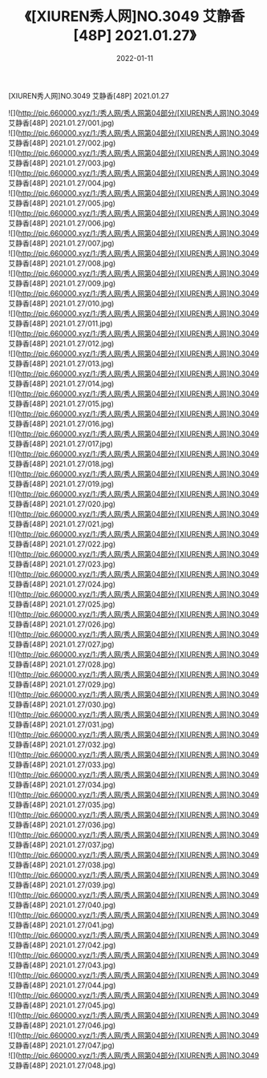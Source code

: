 ﻿---
layout: post
title:  《[XIUREN秀人网]NO.3049 艾静香[48P] 2021.01.27》
date:   2022-01-11
img: http://pic.660000.xyz/1:/秀人网/秀人网第04部分/[XIUREN秀人网]NO.3049 艾静香[48P] 2021.01.27/000.jpg
categories: [美女, 清纯, 唯美]
---

[XIUREN秀人网]NO.3049 艾静香[48P] 2021.01.27

 ![](http://pic.660000.xyz/1:/秀人网/秀人网第04部分/[XIUREN秀人网]NO.3049 艾静香[48P] 2021.01.27/001.jpg) <br>![](http://pic.660000.xyz/1:/秀人网/秀人网第04部分/[XIUREN秀人网]NO.3049 艾静香[48P] 2021.01.27/002.jpg) <br>![](http://pic.660000.xyz/1:/秀人网/秀人网第04部分/[XIUREN秀人网]NO.3049 艾静香[48P] 2021.01.27/003.jpg) <br>![](http://pic.660000.xyz/1:/秀人网/秀人网第04部分/[XIUREN秀人网]NO.3049 艾静香[48P] 2021.01.27/004.jpg) <br>![](http://pic.660000.xyz/1:/秀人网/秀人网第04部分/[XIUREN秀人网]NO.3049 艾静香[48P] 2021.01.27/005.jpg) <br>![](http://pic.660000.xyz/1:/秀人网/秀人网第04部分/[XIUREN秀人网]NO.3049 艾静香[48P] 2021.01.27/006.jpg) <br>![](http://pic.660000.xyz/1:/秀人网/秀人网第04部分/[XIUREN秀人网]NO.3049 艾静香[48P] 2021.01.27/007.jpg) <br>![](http://pic.660000.xyz/1:/秀人网/秀人网第04部分/[XIUREN秀人网]NO.3049 艾静香[48P] 2021.01.27/008.jpg) <br>![](http://pic.660000.xyz/1:/秀人网/秀人网第04部分/[XIUREN秀人网]NO.3049 艾静香[48P] 2021.01.27/009.jpg) <br>![](http://pic.660000.xyz/1:/秀人网/秀人网第04部分/[XIUREN秀人网]NO.3049 艾静香[48P] 2021.01.27/010.jpg) <br>![](http://pic.660000.xyz/1:/秀人网/秀人网第04部分/[XIUREN秀人网]NO.3049 艾静香[48P] 2021.01.27/011.jpg) <br>![](http://pic.660000.xyz/1:/秀人网/秀人网第04部分/[XIUREN秀人网]NO.3049 艾静香[48P] 2021.01.27/012.jpg) <br>![](http://pic.660000.xyz/1:/秀人网/秀人网第04部分/[XIUREN秀人网]NO.3049 艾静香[48P] 2021.01.27/013.jpg) <br>![](http://pic.660000.xyz/1:/秀人网/秀人网第04部分/[XIUREN秀人网]NO.3049 艾静香[48P] 2021.01.27/014.jpg) <br>![](http://pic.660000.xyz/1:/秀人网/秀人网第04部分/[XIUREN秀人网]NO.3049 艾静香[48P] 2021.01.27/015.jpg) <br>![](http://pic.660000.xyz/1:/秀人网/秀人网第04部分/[XIUREN秀人网]NO.3049 艾静香[48P] 2021.01.27/016.jpg) <br>![](http://pic.660000.xyz/1:/秀人网/秀人网第04部分/[XIUREN秀人网]NO.3049 艾静香[48P] 2021.01.27/017.jpg) <br>![](http://pic.660000.xyz/1:/秀人网/秀人网第04部分/[XIUREN秀人网]NO.3049 艾静香[48P] 2021.01.27/018.jpg) <br>![](http://pic.660000.xyz/1:/秀人网/秀人网第04部分/[XIUREN秀人网]NO.3049 艾静香[48P] 2021.01.27/019.jpg) <br>![](http://pic.660000.xyz/1:/秀人网/秀人网第04部分/[XIUREN秀人网]NO.3049 艾静香[48P] 2021.01.27/020.jpg) <br>![](http://pic.660000.xyz/1:/秀人网/秀人网第04部分/[XIUREN秀人网]NO.3049 艾静香[48P] 2021.01.27/021.jpg) <br>![](http://pic.660000.xyz/1:/秀人网/秀人网第04部分/[XIUREN秀人网]NO.3049 艾静香[48P] 2021.01.27/022.jpg) <br>![](http://pic.660000.xyz/1:/秀人网/秀人网第04部分/[XIUREN秀人网]NO.3049 艾静香[48P] 2021.01.27/023.jpg) <br>![](http://pic.660000.xyz/1:/秀人网/秀人网第04部分/[XIUREN秀人网]NO.3049 艾静香[48P] 2021.01.27/024.jpg) <br>![](http://pic.660000.xyz/1:/秀人网/秀人网第04部分/[XIUREN秀人网]NO.3049 艾静香[48P] 2021.01.27/025.jpg) <br>![](http://pic.660000.xyz/1:/秀人网/秀人网第04部分/[XIUREN秀人网]NO.3049 艾静香[48P] 2021.01.27/026.jpg) <br>![](http://pic.660000.xyz/1:/秀人网/秀人网第04部分/[XIUREN秀人网]NO.3049 艾静香[48P] 2021.01.27/027.jpg) <br>![](http://pic.660000.xyz/1:/秀人网/秀人网第04部分/[XIUREN秀人网]NO.3049 艾静香[48P] 2021.01.27/028.jpg) <br>![](http://pic.660000.xyz/1:/秀人网/秀人网第04部分/[XIUREN秀人网]NO.3049 艾静香[48P] 2021.01.27/029.jpg) <br>![](http://pic.660000.xyz/1:/秀人网/秀人网第04部分/[XIUREN秀人网]NO.3049 艾静香[48P] 2021.01.27/030.jpg) <br>![](http://pic.660000.xyz/1:/秀人网/秀人网第04部分/[XIUREN秀人网]NO.3049 艾静香[48P] 2021.01.27/031.jpg) <br>![](http://pic.660000.xyz/1:/秀人网/秀人网第04部分/[XIUREN秀人网]NO.3049 艾静香[48P] 2021.01.27/032.jpg) <br>![](http://pic.660000.xyz/1:/秀人网/秀人网第04部分/[XIUREN秀人网]NO.3049 艾静香[48P] 2021.01.27/033.jpg) <br>![](http://pic.660000.xyz/1:/秀人网/秀人网第04部分/[XIUREN秀人网]NO.3049 艾静香[48P] 2021.01.27/034.jpg) <br>![](http://pic.660000.xyz/1:/秀人网/秀人网第04部分/[XIUREN秀人网]NO.3049 艾静香[48P] 2021.01.27/035.jpg) <br>![](http://pic.660000.xyz/1:/秀人网/秀人网第04部分/[XIUREN秀人网]NO.3049 艾静香[48P] 2021.01.27/036.jpg) <br>![](http://pic.660000.xyz/1:/秀人网/秀人网第04部分/[XIUREN秀人网]NO.3049 艾静香[48P] 2021.01.27/037.jpg) <br>![](http://pic.660000.xyz/1:/秀人网/秀人网第04部分/[XIUREN秀人网]NO.3049 艾静香[48P] 2021.01.27/038.jpg) <br>![](http://pic.660000.xyz/1:/秀人网/秀人网第04部分/[XIUREN秀人网]NO.3049 艾静香[48P] 2021.01.27/039.jpg) <br>![](http://pic.660000.xyz/1:/秀人网/秀人网第04部分/[XIUREN秀人网]NO.3049 艾静香[48P] 2021.01.27/040.jpg) <br>![](http://pic.660000.xyz/1:/秀人网/秀人网第04部分/[XIUREN秀人网]NO.3049 艾静香[48P] 2021.01.27/041.jpg) <br>![](http://pic.660000.xyz/1:/秀人网/秀人网第04部分/[XIUREN秀人网]NO.3049 艾静香[48P] 2021.01.27/042.jpg) <br>![](http://pic.660000.xyz/1:/秀人网/秀人网第04部分/[XIUREN秀人网]NO.3049 艾静香[48P] 2021.01.27/043.jpg) <br>![](http://pic.660000.xyz/1:/秀人网/秀人网第04部分/[XIUREN秀人网]NO.3049 艾静香[48P] 2021.01.27/044.jpg) <br>![](http://pic.660000.xyz/1:/秀人网/秀人网第04部分/[XIUREN秀人网]NO.3049 艾静香[48P] 2021.01.27/045.jpg) <br>![](http://pic.660000.xyz/1:/秀人网/秀人网第04部分/[XIUREN秀人网]NO.3049 艾静香[48P] 2021.01.27/046.jpg) <br>![](http://pic.660000.xyz/1:/秀人网/秀人网第04部分/[XIUREN秀人网]NO.3049 艾静香[48P] 2021.01.27/047.jpg) <br>![](http://pic.660000.xyz/1:/秀人网/秀人网第04部分/[XIUREN秀人网]NO.3049 艾静香[48P] 2021.01.27/048.jpg) <br>